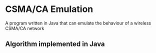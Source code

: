 CSMA/CA Emulation
=================
A program written in Java that can emulate the behaviour of a wireless CSMA/CA network

Algorithm implemented in Java
-----------------------------


